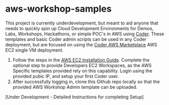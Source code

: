 # aws-workshop-samples
This project is currently underdevelopment, but meant to aid anyone that needs to quickly spin up Cloud Development Environments for Demos, Labs, Workshops, Hackathons, or simple POC's in AWS using [Coder](https://coder.com/cde).  These templates and basic Coder admin scripts can be used in any Coder deployment, but are focused on using the [Coder AWS Marketplace](https://coder.com/docs/install/cloud/ec2) AWS EC2 single VM deployment.

1) Follow the steps in the [AWS EC2 Installation Guide](https://coder.com/docs/install/cloud/ec2). Complete the optional step to provide Developers EC2 Workspaces, as the AWS Specific templates provided rely on this capability.  Login using the provided pubic IP, and setup your first Coder user.
2) After successfully logging in, clone this Github repo locally so that the provided AWS Workshop Admin template can be uploaded.

[Under Development - Detailed Instructions for completing Setup]
